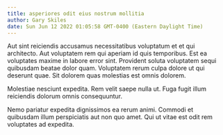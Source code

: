 ```yaml
---
title: asperiores odit eius nostrum mollitia
author: Gary Skiles
date: Sun Jun 12 2022 01:05:58 GMT-0400 (Eastern Daylight Time)
---
```

Aut sint reiciendis accusamus necessitatibus voluptatum et et qui architecto. Aut voluptatem rem qui aperiam id quis temporibus. Est ea voluptates maxime in labore error sint. Provident soluta voluptatem sequi quibusdam beatae dolor quam. Voluptatem rerum culpa dolore ut qui deserunt quae. Sit dolorem quas molestias est omnis dolorem.

 Molestiae nesciunt expedita. Rem velit saepe nulla ut. Fuga fugit illum reiciendis dolorum omnis consequuntur.

 Nemo pariatur expedita dignissimos ea rerum animi. Commodi et quibusdam illum perspiciatis aut non quo amet. Qui ut vitae est odit rem voluptates ad expedita.